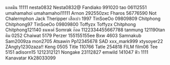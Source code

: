 แอดมิน  11111
nesta0832	Nesta0832@
Fandiako	991020
tao	06112551
umahamahoi	umahamahoi11111
Arnon	292550zxc
Fharos	56776590
Not	Chalermphon
Jack	Theripper
เสือเบ่ว	1997
TinSoeOo 	09809809
Chitphong Chitphong97
TinSoeOo	09809800
Toffyzx	Toffyzx
Chitphong Chitphong121140
ธนพงศ์	Somrak
ก๊อด	1122334455667788
tanmung	121190tan
คิม	0252
Chaiwat	5179
Perzer	155155155ee
Bxw	4603
Samnakub	Sam2009za
mon2705	
Atsawin	Pp12345678
SAD	xxx_mark999
xtysoyer22	ZAngty1230zaza!!
Keng	0505
Title 	110766
Tatle	254818
FILM	film06
Tee	5151
adisorn15	1212312121
Nongake	23112827
emwild	141047
ฟิว	1111
Kanavatar	Kk28033099
